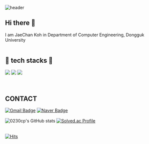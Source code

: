 ![header](https://capsule-render.vercel.app/api?type=waving&color=auto&height=300&section=header&text=Welcome%20&fontSize=90)

  ## Hi there 👋 
  I am JaeChan Koh in Department of Computer Engineering, Dongguk University <br/><br/>


## 🌱 tech stacks 🌱 
<img src="https://img.shields.io/badge/c++-00599C?style=flat-square&logo=C%2B%2B&logoColor=white"/> <img src="https://img.shields.io/badge/JAVA-007396?style=for-the-badge&logo=java&logoColor=white"> <img src="https://img.shields.io/badge/Spring-6DB33F?style=flat-square&logo=Spring&logoColor=green"/>
 <br/>
 <br/>
 <br/>
  ## CONTACT
  [![Gmail Badge](https://img.shields.io/badge/Gmail-d14836?style=flat-square&logo=Gmail&logoColor=white&link=mailto:rhwocks69@gmail.com)](mailto:rhwocks69@gmail.com)
[![Naver Badge](https://img.shields.io/badge/Naver-03C75A?style=flat-square&logo=Naver&logoColor=white&link=mailto:jaychan1124@naver.com)](mailto:jaychan1124@naver.com)
  <br/>
  <br/>
  ![0230cp's GitHub stats](https://github-readme-stats.vercel.app/api?username=0230cp&show_icons=true&theme=dark)
  [![Solved.ac Profile](http://mazassumnida.wtf/api/v2/generate_badge?boj=rhwo84)](https://solved.ac/rhwo84/)
  <br/>
  <br/>
  <br/>
  [![Hits](https://hits.seeyoufarm.com/api/count/incr/badge.svg?url=https%3A%2F%2Fgithub.com%2F0230cp&count_bg=%233D81C8&title_bg=%23555555&icon=&icon_color=%23E7E7E7&title=hits&edge_flat=false)](https://hits.seeyoufarm.com)

  

